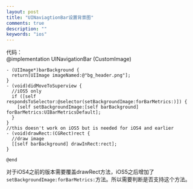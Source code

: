 ```yaml
---
layout: post
title: "UINaviagtionBar设置背景图"
comments: true
description: ""
keywords: "ios"
---
```



代码：  
    @implementation UINavigationBar (CustomImage)

    - (UIImage*)barBackground {
      return[UIImage imageNamed:@"bg_header.png"];
    }
    - (void)didMoveToSuperview {
      //iOS5 only
      if ([self respondsToSelector:@selector(setBackgroundImage:forBarMetrics:)]) {
        [self setBackgroundImage:[self barBackground] forBarMetrics:UIBarMetricsDefault];
      }
    }
    //this doesn't work on iOS5 but is needed for iOS4 and earlier
    - (void)drawRect:(CGRect)rect {
      //draw image
      [[self barBackground] drawInRect:rect];
    }

    @end
对于iOS4之前的版本需要覆盖drawRect方法，iOS5之后增加了`setBackgroundImage:forBarMetrics:`方法。所以需要判断是否支持这个方法。
 
